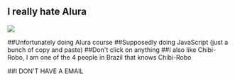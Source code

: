## I really hate Alura 

![](https://static.wikia.nocookie.net/chibirobo/images/e/ed/Telly_Actual_Size.png/revision/latest?cb=20110415225728)

##Unfortunately doing Alura course
##Supposedly doing JavaScript (just a bunch of copy and paste)
##Don't click on anything
##I also like Chibi-Robo, I am one of the 4 people in Brazil that knows Chibi-Robo

##I DON'T HAVE A EMAIL
